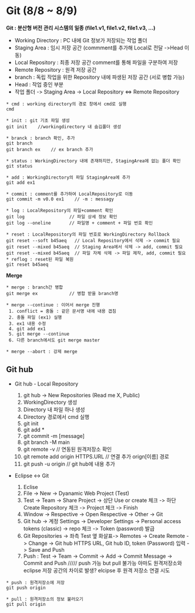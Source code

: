 # Git (8/8 ~ 8/9)
**Git : 분산형 버전 관리 시스템의 일종 (file1.v1, file1.v2, file1.v3, ...)**
* Working Directory : PC 내에 Git 정보가 저장되는 작업 폴더
* Staging Area : 임시 저장 공간 (commment를 추가해 Local로 전달 ->Head 이동)
* Local Repository : 최종 저장 공간 comment를 통해 파일을 구분하여 저장
* Remote Repository : 원격 저장 공간
* branch : 독립 작업을 위한 Repository 내에 파생된 저장 공간 (서로 병합 가능)
* Head : 작업 중인 부분
* 작업 폴더 -> Staging Area -> Local Repository <=> Remote Repository  

```
* cmd : working directory의 경로 창에서 cmd로 실행
cmd

* init : git 기초 파일 생성
git init    //workingdirectory 내 숨김폴더 생성

* branck : branch 확인, 추가
git branch
git branch ex    // ex branch 추가

* status : WorkingDirectory 내에 존재하지만, StagingArea에 없는 폴더 확인
git status

* add : WorkingDirectory의 파일 StagingArea에 추가
git add ex1

* commit : comment를 추가하여 LocalRepository로 이동
git commit -m v0.0 ex1    // -m : messagy

* log : LocalRepository의 파일+comment 확인
git log                 // 파일 상세 정보 확인
git log --oneline       // 파일명 + comment + 파일 번호 확인

* reset : LocalRepository의 파일 번호로 WorkingDirectory Rollback
git reset --soft b45aeq   // Local Repository에서 삭제 -> commit 필요
git reset --mixed b45aeq  // Staging Area에서 삭제 -> add, commit 필요
git reset --mixed b45aeq  // 파일 자체 삭제 -> 파일 제작, add, commit 필요
* reflog : reset된 파일 복원
git reset b45aeq         
```

**Merge**
```
* merge : branch간 병합
git merge ex            // 병합 받을 branch명

* merge --continue : 이어서 merge 진행
 1. conflict = 충돌 : 같은 문서명 내에 내용 겹침
 2. 충돌 파일 (ex1) 실행
 3. ex1 내용 수정
 4. git add ex1
 5. git merge --continue
 6. 다른 branch에서도 git merge master

* merge --abort : 강제 merge
```

Git hub
----------
* Git hub - Local Repository
  1. git hub -> New Repositories (Read me X, Public)
  2. WorkingDirectory 생성
  3. Directory 내 파일 하나 생성
  4. Directory 경로에서 cmd 실행
  5. git init
  6. git add *
  7. git commit -m [message]
  8. git branch -M main
  9. git remote -v                       // 연동된 원격저장소 확인
  10. git remote add origin HTTPS.URL    // 연결 추가 orign[이름] 경로
  11. git push -u origin                 // git hub에 내용 추가
  
* Eclipse <-> Git
  1. Eclise
  2. File -> New -> Dyanamic Web Project (Test)
  3. Test -> Team -> Share Project -> 상단 Use or create 체크 -> 하단 Create Repository 체크 -> Project 체크 -> Finish
  4. Window -> Respective -> Open Respective -> Other -> Git
  5. Git hub -> 계정 Settings -> Developer Settings -> Personal access tokens (classic) -> repo 체크 -> Token (password) 발급
  6. Git Repositories -> 좌측 Test 옆 화살표-> Remotes -> Create Remote -> Change -> Git hub HTTPS URL, Git hub ID, token (Password) 입력 -> Save and Push
  7. Push : Test -> Team -> Commit -> Add -> Commit Message -> Commit and Push
  ///// push 가능 but pull 불가능 아마도 원격저장소와 eclipse 저장 공간의 차이로 발생? elcipse 후 원격 저장소 연결 시도
```
* push : 원격저장소에 저장
git push origin

* pull : 원격저장소의 정보 불러오기
git pull origin
```
